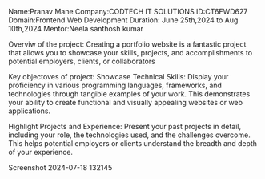 Name:Pranav Mane Company:CODTECH IT SOLUTIONS ID:CT6FWD627 Domain:Frontend Web Development Duration: June 25th,2024 to Aug 10th,2024 Mentor:Neela santhosh kumar

Overviw of the project:
Creating a portfolio website is a fantastic project that allows you to showcase your skills, projects, and accomplishments to potential employers, clients, or collaborators

Key objectoves of project:
Showcase Technical Skills: Display your proficiency in various programming languages, frameworks, and technologies through tangible examples of your work. This demonstrates your ability to create functional and visually appealing websites or web applications.

Highlight Projects and Experience:
Present your past projects in detail, including your role, the technologies used, and the challenges overcome. This helps potential employers or clients understand the breadth and depth of your experience.

Screenshot 2024-07-18 132145
